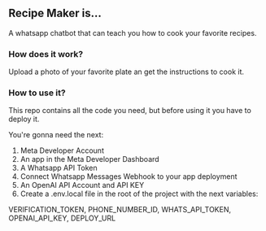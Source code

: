 ## Recipe Maker is...
A whatsapp chatbot that can teach you how to cook your favorite recipes.

### How does it work?
Upload a photo of your favorite plate an get the instructions to cook it.

### How to use it?
This repo contains all the code you need, but before using it you have to deploy it.

You're gonna need the next:
1. Meta Developer Account
2. An app in the Meta Developer Dashboard
3. A Whatsapp API Token
4. Connect Whatsapp Messages Webhook to your app deployment
5. An OpenAI API Account and API KEY
6. Create a .env.local file in the root of the project with the next variables:

VERIFICATION_TOKEN, PHONE_NUMBER_ID, WHATS_API_TOKEN, OPENAI_API_KEY, DEPLOY_URL
